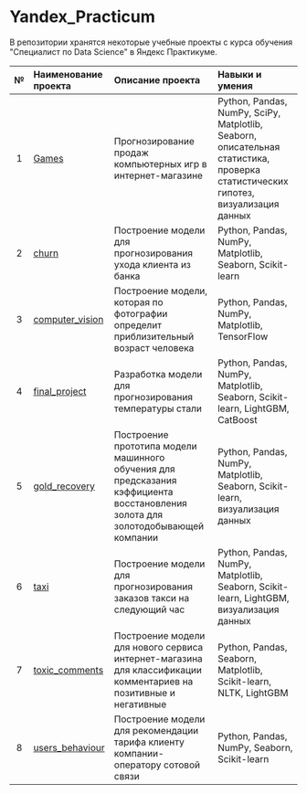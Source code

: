 # Yandex_Practicum
В репозитории хранятся некоторые учебные проекты с курса обучения "Специалист по Data Science" в Яндекс Практикуме.

| № | Наименование проекта | Описание проекта | Навыки и умения |
|:-:|:--------------------|:-----------------|:----------------|
| 1 | [Games](https://github.com/fortuna26/Yandex_Practicum/tree/main/Games)| Прогнозирование продаж компьютерных игр в интернет-магазине | Python, Pandas, NumPy, SciPy, Matplotlib, Seaborn, описательная статистика, проверка статистических гипотез, визуализация данных |
| 2 | [churn](https://github.com/fortuna26/Yandex_Practicum/tree/main/churn) | Построение модели для прогнозирования ухода клиента из банка | Python, Pandas, NumPy, Matplotlib, Seaborn, Scikit-learn |
| 3 | [computer_vision](https://github.com/fortuna26/Yandex_Practicum/tree/main/computer_vision) | Построение модели, которая по фотографии определит приблизительный возраст человека | Python, Pandas, NumPy, Matplotlib, TensorFlow |
| 4 | [final_project](https://github.com/fortuna26/Yandex_Practicum/tree/main/final_project) | Разработка модели для прогнозирования температуры стали | Python, Pandas, NumPy, Matplotlib, Seaborn, Scikit-learn, LightGBM, CatBoost |
| 5 | [gold_recovery](https://github.com/fortuna26/Yandex_Practicum/tree/main/gold_recovery) | Построение прототипа модели машинного обучения для предсказания кэффициента  восстановления золота для золотодобывающей компании | Python, Pandas, NumPy, Matplotlib, Seaborn, Scikit-learn, визуализация данных |
| 6 | [taxi](https://github.com/fortuna26/Yandex_Practicum/tree/main/taxi) | Построение модели для прогнозирования заказов такси на следующий час | Python, Pandas, NumPy, Matplotlib, Seaborn, Scikit-learn, LightGBM, визуализация данных |
| 7 | [toxic_comments](https://github.com/fortuna26/Yandex_Practicum/tree/main/toxic_comments) | Построение модели для нового сервиса интернет-магазина для классификации комментариев на позитивные и негативные | Python, Pandas, Seaborn, Matplotlib, Scikit-learn, NLTK, LightGBM |
| 8 | [users_behaviour](https://github.com/fortuna26/Yandex_Practicum/tree/main/users_behavior) | Построение модели для рекомендации тарифа клиенту компании-оператору сотовой связи | Python, Pandas, NumPy, Seaborn, Scikit-learn |
